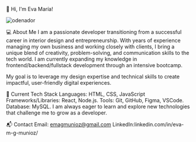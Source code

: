 👋 Hi, I'm Eva María!


![odenador](https://github.com/user-attachments/assets/769971bf-fcc0-4f00-bbd1-65dccf5920d5)

💻 About Me
I am a passionate developer transitioning from a successful career in interior design and entrepreneurship. With years of experience managing my own business and working closely with clients, I bring a unique blend of creativity, problem-solving, and communication skills to the tech world. I am currently expanding my knowledge in frontend/backend/fullstack development through an intensive bootcamp.

My goal is to leverage my design expertise and technical skills to create impactful, user-friendly digital experiences.

🚀 Current Tech Stack
Languages: HTML, CSS, JavaScript
Frameworks/Libraries: React, Node.js.
Tools: Git, GitHub, Figma, VSCode.
Database: MySQL.
I am always eager to learn and explore new technologies that challenge me to grow as a developer.

📬 Contact
Email: emagmunioz@gmail.com
LinkedIn:linkedin.com/in/eva-m-g-munioz/


  

